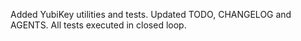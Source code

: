 Added YubiKey utilities and tests.
Updated TODO, CHANGELOG and AGENTS.
All tests executed in closed loop.
